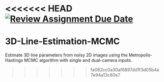 <<<<<<< HEAD
[![Review Assignment Due Date](https://classroom.github.com/assets/deadline-readme-button-24ddc0f5d75046c5622901739e7c5dd533143b0c8e959d652212380cedb1ea36.svg)](https://classroom.github.com/a/L4bb0wLZ)
=======
# 3D-Line-Estimation-MCMC
Estimate 3D line parameters from noisy 2D images using the Metropolis-Hastings MCMC algorithm with single and dual-camera inputs.
>>>>>>> fa082cc0a30af6897dd1f3d05b4a7e94a13c80e7
